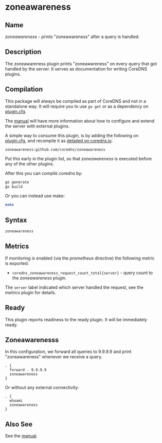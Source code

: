# zoneawareness

## Name

*zoneawareness* - prints "zoneawareness" after a query is handled.

## Description

The zoneawareness plugin prints "zoneawareness" on every query that got handled by the server. It serves as
documentation for writing CoreDNS plugins.

## Compilation

This package will always be compiled as part of CoreDNS and not in a standalone way. It will require you to use `go get` or as a dependency on [plugin.cfg](https://github.com/coredns/coredns/blob/master/plugin.cfg).

The [manual](https://coredns.io/manual/toc/#what-is-coredns) will have more information about how to configure and extend the server with external plugins.

A simple way to consume this plugin, is by adding the following on [plugin.cfg](https://github.com/coredns/coredns/blob/master/plugin.cfg), and recompile it as [detailed on coredns.io](https://coredns.io/2017/07/25/compile-time-enabling-or-disabling-plugins/#build-with-compile-time-configuration-file).

~~~
zoneawareness:github.com/coredns/zoneawareness
~~~

Put this early in the plugin list, so that *zoneawareness* is executed before any of the other plugins.

After this you can compile coredns by:

``` sh
go generate
go build
```

Or you can instead use make:

``` sh
make
```

## Syntax

~~~ txt
zoneawareness
~~~

## Metrics

If monitoring is enabled (via the *prometheus* directive) the following metric is exported:

* `coredns_zoneawareness_request_count_total{server}` - query count to the *zoneawareness* plugin.

The `server` label indicated which server handled the request, see the *metrics* plugin for details.

## Ready

This plugin reports readiness to the ready plugin. It will be immediately ready.

## Zoneawarenesss

In this configuration, we forward all queries to 9.9.9.9 and print "zoneawareness" whenever we receive
a query.

~~~ corefile
. {
  forward . 9.9.9.9
  zoneawareness
}
~~~

Or without any external connectivity:

~~~ corefile
. {
  whoami
  zoneawareness
}
~~~

## Also See

See the [manual](https://coredns.io/manual).
